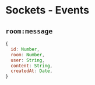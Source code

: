 # Sockets - Events

## `room:message`

```js
{
  id: Number,
  room: Number,
  user: String,
  content: String,
  createdAt: Date,
}
```

